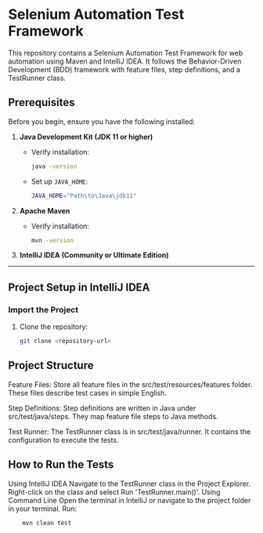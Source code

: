# Selenium Automation Test Framework

This repository contains a Selenium Automation Test Framework for web automation using Maven and IntelliJ IDEA. It follows the Behavior-Driven Development (BDD) framework with feature files, step definitions, and a TestRunner class.

## Prerequisites

Before you begin, ensure you have the following installed:

1. **Java Development Kit (JDK 11 or higher)**
   - Verify installation:
     ```bash
     java -version
     ```
   - Set up `JAVA_HOME`:
     ```bash
     JAVA_HOME="Path\to\Java\jdk11"
     ```

2. **Apache Maven**
   - Verify installation:
     ```bash
     mvn -version
     ```

3. **IntelliJ IDEA (Community or Ultimate Edition)**

---

## Project Setup in IntelliJ IDEA

### Import the Project
1. Clone the repository:
   ```bash
   git clone <repository-url>
## Project Structure
Feature Files:
Store all feature files in the src/test/resources/features folder. These files describe test cases in simple English.

Step Definitions:
Step definitions are written in Java under src/test/java/steps. They map feature file steps to Java methods.

Test Runner:
The TestRunner class is in src/test/java/runner. It contains the configuration to execute the tests. 

## How to Run the Tests
Using IntelliJ IDEA
Navigate to the TestRunner class in the Project Explorer.
Right-click on the class and select Run 'TestRunner.main()'.
Using Command Line
Open the terminal in IntelliJ or navigate to the project folder in your terminal.
Run:
 ```bash
     mvn clean test
 

